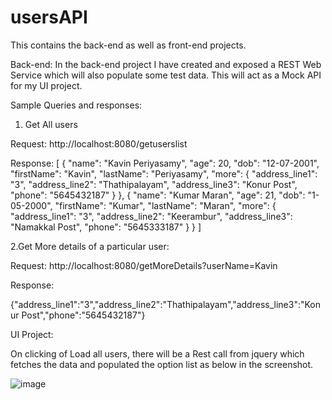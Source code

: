 # usersAPI

This contains the back-end as well as front-end projects.

Back-end:
In the back-end project I have created and exposed a REST Web Service which will also populate some test data.
This will act as a Mock API for my UI project.

Sample Queries and responses:

1. Get All users

Request: http://localhost:8080/getuserslist

Response: 
[
  {
    "name": "Kavin Periyasamy",
    "age": 20,
    "dob": "12-07-2001",
    "firstName": "Kavin",
    "lastName": "Periyasamy",
    "more": {
      "address_line1": "3",
      "address_line2": "Thathipalayam",
      "address_line3": "Konur Post",
      "phone": "5645432187"
    }
  },
  {
    "name": "Kumar Maran",
    "age": 21,
    "dob": "1-05-2000",
    "firstName": "Kumar",
    "lastName": "Maran",
    "more": {
      "address_line1": "3",
      "address_line2": "Keerambur",
      "address_line3": "Namakkal Post",
      "phone": "5645333187"
    }
  }
]

2.Get More details of a particular user:

Request: http://localhost:8080/getMoreDetails?userName=Kavin

Response:

{"address_line1":"3","address_line2":"Thathipalayam","address_line3":"Konur Post","phone":"5645432187"}

UI Project:

On clicking of Load all users, there will be a Rest call from jquery which fetches the data and populated the option list as below in the screenshot.

![image](https://user-images.githubusercontent.com/79739295/127759542-5ce99385-7f87-4714-b9a4-f7683792e439.png)

